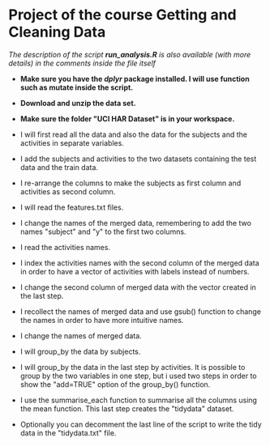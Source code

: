 # Project of the course Getting and Cleaning Data

*The description of the script **run_analysis.R** is also available (with more details) in the comments inside the file itself*

* **Make sure you have the *dplyr* package installed. I will use function such as mutate inside the script.**
* **Download and unzip the data set.**
* **Make sure the folder "UCI HAR Dataset" is in your workspace.**

* I will first read all the data and also the data for the subjects and the activities in separate variables.
* I add the subjects and activities to the two datasets containing the test data and the train data.
* I re-arrange the columns to make the subjects as first column and activities as second column.

* I will read the features.txt files.
* I change the names of the merged data, remembering to add the two names "subject" and "y" to the first two columns.

* I read the activities names.
* I index the activities names with the second column of the merged data in order to have a vector of activities with labels instead of numbers.
* I change the second column of merged data with the vector created in the last step.

* I recollect the names of merged data and use gsub() function to change the names in order to have more intuitive names.
* I change the names of merged data.

* I will group_by the data by subjects.
* I will group_by the data in the last step by activities. It is possible to group by the two variables in one step, but i used two steps in order to show the "add=TRUE" option of the group_by() function.

* I use the summarise_each function to summarise all the columns using the mean function. This last step creates the "tidydata" dataset.

* Optionally you can decomment the last line of the script to write the tidy data in the "tidydata.txt" file.
